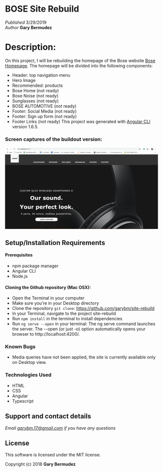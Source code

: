 # BOSE Site Rebuild

_Published_  3/29/2019 <br>
_Author_ **Gary Bermudez**

# Description:

On this project, I will be rebuilding the homepage of the Bose website [Bose Homepage](https://www.bose.com/en_us/index.html). The homepage will be divided into the following components:

* Header: top navigation menu
* Hero Image
* Recommended: products
* Bose Home (not ready)
* Bose Noise (not ready)
* Sunglasses (not ready)
* BOSE AUTOMOTIVE (not ready)
* Footer: Social Media (not ready)
* Footer: Sign up form (not ready)
* Footer Links (not ready)
This project was generated with [Angular CLI](https://github.com/angular/angular-cli) version 1.6.5.

### Screen captures of the buildout version:

![Header and Hero sections](src/assets/images/sample1.png)


## Setup/Installation Requirements

#### Prerequisites
* npm package manager
* Angular CLI
* Node.js

#### Cloning the Github repository (Mac OSX):
* Open the Terminal in your computer
* Make sure you're in your Desktop directory
* Clone the repository `git clone`: https://github.com/garybm/site-rebuild
* In your Terminal, navigate to the project site-rebuild
* Run `npm install` in the terminal to install dependencies
* Run `ng serve --open` in your terminal: The ng serve command launches the server. The --open (or just -o) option automatically opens your browser to http://localhost:4200/.

### Known Bugs

* Media queries have not been applied, the site is currently available only on Desktop view.

### Technologies Used
* HTML
* CSS
* Angular
* Typescript

## Support and contact details

_Email garybm.17@gmail.com if you have any questions_

## License

This software is licensed under the MIT license.

Copyright (c) 2018 **Gary Bermudez**
